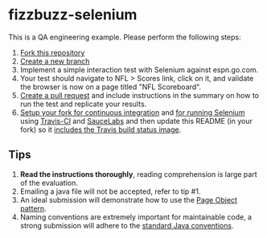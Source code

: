fizzbuzz-selenium
=================

This is a QA engineering example. Please perform the following steps:

1. [Fork this repository](https://help.github.com/articles/fork-a-repo)
1. [Create a new branch](https://github.com/blog/1377-create-and-delete-branches)
1. Implement a simple interaction test with Selenium against espn.go.com.
  1. Your test should navigate to NFL > Scores link, click on it, and validate the browser is now on a page titled "NFL Scoreboard".
1. [Create a pull request](https://help.github.com/articles/creating-a-pull-request) and include instructions in the summary on how to run the test and replicate your results.
1. [Setup your fork for continuous integration](http://docs.travis-ci.com/user/languages/java/) and [for running Selenium](http://docs.travis-ci.com/user/gui-and-headless-browsers/) using [Travis-CI](https://travis-ci.org/) and [SauceLabs](http://saucelabs.com) and then update this README (in your fork) so it [includes the Travis build status image](http://docs.travis-ci.com/user/status-images/).

## Tips
1. **Read the instructions thoroughly**, reading comprehension is large part of the evaluation.
2. Emailing a java file will not be accepted, refer to tip #1.
3. An ideal submission will demonstrate how to use the [Page Object pattern](https://code.google.com/p/selenium/wiki/PageObjects).
4. Naming conventions are extremely important for maintainable code, a strong submission will adhere to the [standard Java conventions](http://java.about.com/od/javasyntax/a/nameconventions.htm).
